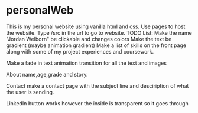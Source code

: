 # personalWeb
This is my personal website using vanilla html and css.
Use pages to host the website. Type /src in the url to go to website. 
TODO List:
Make the name "Jordan Welborn" be clickable and changes colors
Make the text be gradient (maybe animation gradient)
Make a list of skills on the front page along with some of my project experiences and coursework.

Make a fade in text animation transition for all the text and images

About
name,age,grade and story.

Contact 
make a contact page with the subject line and desciription of what the user is sending. 

LinkedIn button works however the inside is transparent so it goes through

